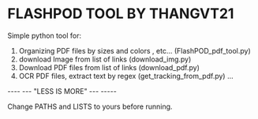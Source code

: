 # FLASHPOD TOOL BY THANGVT21
Simple python tool for:
  1. Organizing PDF files by sizes and colors , etc... (FlashPOD_pdf_tool.py)
  2. download Image from list of links (download_img.py)
  3. Download PDF files from list of links (download_pdf.py)
  4. OCR PDF files, extract text by regex (get_tracking_from_pdf.py)
...

---- --- "LESS IS MORE" --- -----

Change PATHS and LISTS to yours before running.


